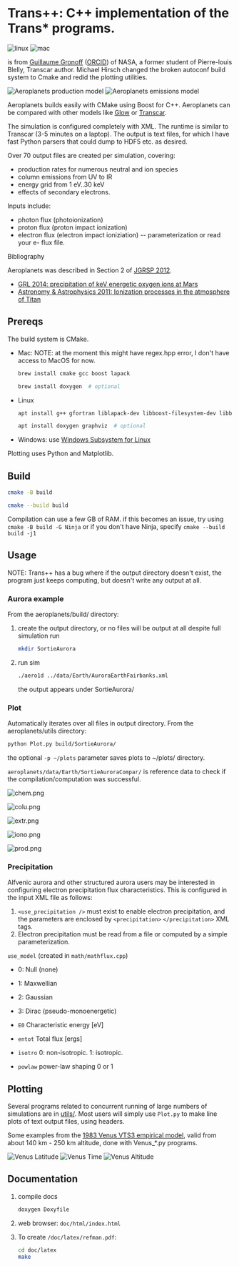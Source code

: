 # Trans++: C++ implementation of the Trans* programs.

![linux](https://github.com/space-physics/aeroplanets/workflows/ci_linux/badge.svg)
![mac](https://github.com/space-physics/aeroplanets/workflows/ci_mac/badge.svg)

is from
[Guillaume Gronoff](https://scholar.google.com/citations?user=e2RfvmYAAAAJ)
([ORCID](https://orcid.org/0000-0002-0331-7076))
of NASA, a former student of Pierre-louis Blelly, Transcar author.
Michael Hirsch changed the broken autoconf build system to Cmake and redid the plotting utilities.

![Aeroplanets production model](https://agupubs.onlinelibrary.wiley.com/cms/asset/1bd9c74b-3699-4cac-9791-41b811eec3cf/jgra21542-fig-0001.png)
![Aeroplanets emissions model](https://agupubs.onlinelibrary.wiley.com/cms/asset/ea187c33-c9f3-4ddc-baf1-16df3b840a22/jgra21542-fig-0002.png)

Aeroplanets builds easily with CMake using Boost for C++.
Aeroplanets can be compared with other models like
[Glow](https://www.github.com/space-physics/glowaurora) or
[Transcar](https://www.github.com/space-physics/transcar).

The simulation is configured completely with XML.
The runtime is similar to Transcar (3-5 minutes on a laptop).
The output is text files, for which I have fast Python parsers that could dump to HDF5 etc. as desired.

Over 70 output files are created per simulation, covering:

* production rates for numerous neutral and ion species
* column emissions from UV to IR
* energy grid from 1 eV..30 keV
* effects of secondary electrons.

Inputs include:

* photon flux (photoionization)
* proton flux (proton impact ionization)
* electron flux (electron impact ioniziation) -- parameterization or read your e- flux file.

Bibliography

Aeroplanets was described in Section 2 of [JGRSP 2012](https://agupubs.onlinelibrary.wiley.com/doi/full/10.1029/2011JA016930).

* [GRL 2014: precipitation of keV energetic oxygen ions at Mars](https://agupubs.onlinelibrary.wiley.com/doi/10.1002/2014GL060902)
* [Astronomy & Astrophysics 2011: Ionization processes in the atmosphere of Titan](https://www.aanda.org/articles/aa/abs/2011/05/aa15675-10/aa15675-10.html)


## Prereqs

The build system is CMake.

* Mac: NOTE: at the moment this might have regex.hpp error, I don't have access to MacOS for now.

    ```sh
    brew install cmake gcc boost lapack

    brew install doxygen  # optional
    ```
* Linux

    ```sh
    apt install g++ gfortran liblapack-dev libboost-filesystem-dev libboost-regex-dev

    apt install doxygen graphviz  # optional
    ```
* Windows: use [Windows Subsystem for Linux](https://www.scivision.dev/install-windows-subsystem-for-linux/)

Plotting uses Python and Matplotlib.

## Build

```sh
cmake -B build

cmake --build build
```

Compilation can use a few GB of RAM.
if this becomes an issue, try using `cmake -B build -G Ninja` or if you don't have Ninja, specify `cmake --build build -j1`

## Usage

NOTE: Trans++ has a bug where if the output directory doesn't exist,
the program just keeps computing, but doesn't write any output at all.

### Aurora example

From the aeroplanets/build/ directory:

1. create the output directory, or no files will be output at all despite full simulation run

   ```sh
   mkdir SortieAurora
   ```
2. run sim

   ```sh
   ./aero1d ../data/Earth/AuroraEarthFairbanks.xml
   ```
   the output appears under SortieAurora/


### Plot

Automatically iterates over all files in output directory.
From the aeroplanets/utils directory:

```sh
python Plot.py build/SortieAurora/
```

the optional `-p ~/plots` parameter saves plots to ~/plots/ directory.

`aeroplanets/data/Earth/SortieAuroraCompar/` is reference data to check if the compilation/computation was successful.

![chem.png](./doc/chem.png)

![colu.png](./doc/colu.png)

![extr.png](./doc/extr.png)

![iono.png](./doc/iono.png)

![prod.png](./doc/prod.png)

### Precipitation

Alfvenic aurora and other structured aurora users may be interested in configuring electron precipitation flux characteristics.
This is configured in the input XML file as follows:

1. `<use_precipitation />` must exist to enable electron precipitation, and the parameters are enclosed by `<precipitation>` `</precipitation>` XML tags.
2. Electron precipitation must be read from a file or computed by a simple parameterization.

`use_model`  (created in `math/mathflux.cpp`)

* 0: Null (none)
* 1: Maxwellian
* 2: Gaussian
* 3: Dirac (pseudo-monoenergetic)


* `E0`     Characteristic energy [eV]
* `entot`  Total flux [ergs]
* `isotro` 0: non-isotropic.  1: isotropic.
* `powlaw` power-law shaping 0 or 1


## Plotting

Several programs related to concurrent running of large numbers of simulations are in [utils/](./utils).
Most users will simply use `Plot.py` to make line plots of text output files, using headers.

Some examples from the
[1983 Venus VTS3 empirical model](https://doi.org/10.1029/JA088iA01p00073),
valid from about 140 km - 250 km altitude, done with Venus_*.py programs.

![Venus Latitude](./data/venus_latitude.png)
![Venus Time](./data/venus_time.png)
![Venus Altitude](./data/venus_altprofile.png)

## Documentation

1. compile docs

   ```sh
   doxygen Doxyfile
   ```
2. web browser: `doc/html/index.html`
3. To create `/doc/latex/refman.pdf`:

   ```sh
   cd doc/latex
   make
   ```
